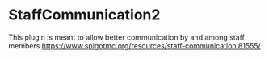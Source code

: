 # StaffCommunication2

This plugin is meant to allow better communication by and among staff members
https://www.spigotmc.org/resources/staff-communication.81555/
